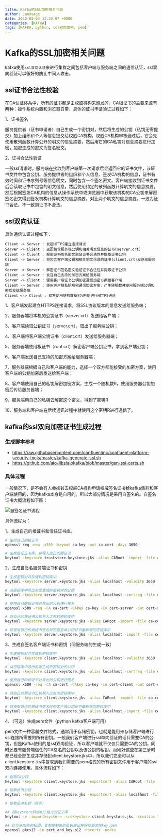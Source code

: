 ```yaml
---
title: Kafka的SSL加密相关问题
author: LanXuage
date: 2022-08-03 12:20:07 +0800
categories: [KAFKA]
tags: [KAFKA, python, ssl双向加密, pem]
---
```

# Kafka的SSL加密相关问题

kafka使用`ssl双向认证`来进行集群之间包括客户端与服务端之间的通信认证，ssl双向验证可以很好的防止中间人攻击。

## ssl证书合法性校验

在CA认证体系中，所有的证书都是由权威机构来颁发的。CA根证书的主要来源有两种：操作系统内置和浏览器自带。具体的证书申请验证过程如下：

1、证书签名

服务提供者（证书申请者）自己生成一个密钥对，然后将生成的公钥（私钥无需提交）加上组织和个人等信息提交给权威CA机构，权威CA机构审核通过后，它会先使用散列函数计算公开的明文的信息摘要，然后用它的CA私钥对信息摘要进行加密，加密生成的密文为签名密文。

2、证书合法性验证

一般ssl请求时，服务端在接收到客户端第一次请求后会返回它的证书文件，该证书文件中包含公钥、服务提供者的组织和个人信息、签发CA机构的信息，证书有效时间和证书序列号等信息明文，同时包含一个签名密文。客户端接收到证书文件后会读取证书中包含的明文信息，然后使用约定的散列函数计算明文的信息摘要，然后根据签发CA机构的信息从操作系统中或浏览器中获取该机构的CA公钥来解密签名密文得到签发机构计算明文的信息摘要，对比两个明文的信息摘要，一致为证书合法，不一致则证书不合法。

## ssl双向认证

具体通信认证过程如下：

```plantuml!
Client -> Server : 发起HTTPS建立连接请求
Server -> Client : 返回包含服务端公钥和相关明文信息的证书(server.crt)
Client -> Client : 解密证书签名密文验证证书合法性并提取证书公钥
Client -> Server : 将包含客户端公钥和相关明文信息的证书(client.crt)发送给服务端
Server -> Server : 解密证书签名密文验证证书合法性并提取证书公钥
Client -> Server : 发送自己支持的加密方案给服务端
Server -> Client : 使用客户端证书公钥加密通信加密方案给客户端
Client -> Server : 使用客户端私钥解密通信加密方案，产生随机数并使用服务端公钥加密后发给服务端
Client <-> Client : 双方使用随机数R作为密钥进行HTTPS通信
```

1、客户端发起建立HTTPS连接请求，将SSL协议版本的信息发送给服务端；

2、服务器端将本机的公钥证书（server.crt）发送给客户端；

3、客户端读取公钥证书（server.crt），取出了服务端公钥；

4、客户端将客户端公钥证书（client.crt）发送给服务器端；

5、服务器端使用根证书（root.crt）解密客户端公钥证书，拿到客户端公钥；

6、客户端发送自己支持的加密方案给服务器端；

7、服务器端根据自己和客户端的能力，选择一个双方都能接受的加密方案，使用客户端的公钥加密后发送给客户端；

8、客户端使用自己的私钥解密加密方案，生成一个随机数R，使用服务器公钥加密后传给服务器端；

9、服务端用自己的私钥去解密这个密文，得到了密钥R

10、服务端和客户端在后续通讯过程中就使用这个密钥R进行通信了。

## kafka的ssl双向加密证书生成过程

### 生成脚本参考

- https://raw.githubusercontent.com/confluentinc/confluent-platform-security-tools/master/kafka-generate-ssl.sh
- https://github.com/aio-libs/aiokafka/blob/master/gen-ssl-certs.sh

### 具体过程

一般情况下，是不会有人会掏钱去权威CA机构申请权威签名证书给kafka集群和客户端使用的，因为kafka本身是自用的。所以大部分情况是采用自签名的。自签名证书大概流程如下图：

![自签名证书流程](./img/cert.png)

具体流程为：

1、生成自己的根证书和信任证书库。

```sh
# 生成自己的根证书
openssl req -new -x509 -keyout ca-key -out ca-cert -days 3650

# 生成信任证书库，并导入自己的根证书
keytool -keystore truststore.keystore.jks -alias CARoot -import -file ca-cert
```
2、生成自签名服务端证书和密钥

```sh
# 生成密钥对并存储到密钥库中
keytool -keystore server.keystore.jks -alias localhost -validity 3650 -genkey -keyalg RSA

# 从密钥库中导出前面生成的密钥对的公钥
keytool -keystore server.keystore.jks -alias localhost -certreq -file cert-server

# 使用自己的根证书对导出的公钥进行签名
openssl x509 -req -CA ca-cert -CAkey ca-key -in cert-server -out cert-server-signed -days 3650 -CAcreateserial

# 将自己的根证书公钥导入之前的密钥库中
keytool -keystore server.keystore.jks -alias CARoot -import -file ca-cert

# 将使用自己的根证书签名好的服务端公钥证书重新导回密钥库中
keytool -keystore server.keystore.jks -alisa localhost -import -file cert-server-signed
```

3、生成自签名客户端证书和密钥（同服务端的生成一致）

```sh
# 生成密钥对并存储到密钥库中
keytool -keystore client.keystore.jks -alias localhost -validity 3650 -genkey -keyalg RSA

# 从密钥库中导出前面生成的密钥对的公钥
keytool -keystore client.keystore.jks -alias localhost -certreq -file cert-client

# 使用自己的根证书对导出的公钥进行签名
openssl x509 -req -CA ca-cert -CAkey ca-key -in cert-client -out cert-client-signed -days 3650 -CAcreateserial

# 将自己的根证书公钥导入之前的密钥库中
keytool -keystore client.keystore.jks -alias CARoot -import -file ca-cert

# 将使用自己的根证书签名好的客户端公钥证书重新导回密钥库中
keytool -keystore client.keystore.jks -alisa localhost -import -file cert-client-signed
```

4、（可选）生成pem文件（python kafka客户端可用）

pem文件一种容器文件格式，通常用于存储密钥。也就是能用来存储客户端进行ssl连接所需要的所有密钥。一般我们客户端进行ssl单向验证的话只需要CA的公钥，但是Kafka使用的是ssl双向验证，所以客户端就不仅仅只需要CA的公钥，同时还要有服务端信任的CA签名的公钥以及该公钥的私钥。而刚好这些在第三步时都已经全部生成并存储到client.keystore.jks中，所以我们完全可以从client.keystore.jks中提取到我们需要的pem格式的所有密钥文件用于客户端的ssl双向连接使用。具体流程如下：

```sh
# 提取CA公钥
keytool -keystore client.keystore.jks -exportcert -alias CARoot -file -rfc -file caroot.pem

# 提取证书公钥
keytool -keystore client.keystore.jks -exportcert -alias localhost -file -rfc -file cert.pem

# 提取证书私钥（两步）

## 将keystore转成p12格式的证书库
keytool -v -importkeystore -srckeystore client.keystore.jks -srcalias localhost -destkeystore cert_and_key.p12 -deststoretype PKCS12

## 打印未加密的私钥，复制控制台的私钥输出并保存到文件key.pem
openssl pkcs12 -in cert_and_key.p12 -nocerts -nodes
```